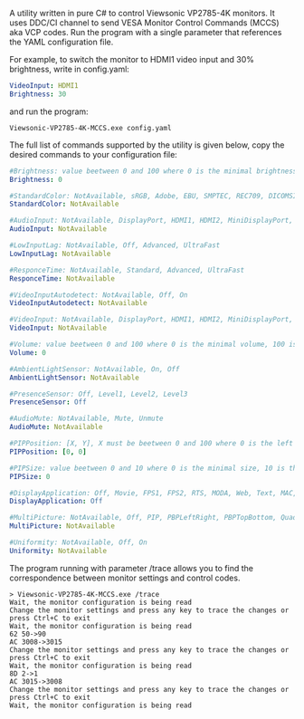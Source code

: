 ﻿A utility written in pure C# to control Viewsonic VP2785-4K monitors. It uses DDC/CI channel to send VESA Monitor Control Commands (MCCS) aka VCP codes. Run the program with a single parameter that references the YAML configuration file.

For example, to switch the monitor to HDMI1 video input and 30% brightness, write in config.yaml:

```yaml
VideoInput: HDMI1
Brightness: 30
```

and run the program:

```
Viewsonic-VP2785-4K-MCCS.exe config.yaml
```

The full list of commands supported by the utility is given below, copy the desired commands to your configuration file: 

```yaml
#Brightness: value beetween 0 and 100 where 0 is the minimal brightness, 100 is the maximal brightness
Brightness: 0

#StandardColor: NotAvailable, sRGB, Adobe, EBU, SMPTEC, REC709, DICOMSIM, DCIP3, CAL1, CAL2, CAL3, iPhone, Custom
StandardColor: NotAvailable

#AudioInput: NotAvailable, DisplayPort, HDMI1, HDMI2, MiniDisplayPort, TypeC, Auto
AudioInput: NotAvailable

#LowInputLag: NotAvailable, Off, Advanced, UltraFast
LowInputLag: NotAvailable

#ResponceTime: NotAvailable, Standard, Advanced, UltraFast
ResponceTime: NotAvailable

#VideoInputAutodetect: NotAvailable, Off, On
VideoInputAutodetect: NotAvailable

#VideoInput: NotAvailable, DisplayPort, HDMI1, HDMI2, MiniDisplayPort, TypeC
VideoInput: NotAvailable

#Volume: value beetween 0 and 100 where 0 is the minimal volume, 100 is the maximal volume
Volume: 0

#AmbientLightSensor: NotAvailable, On, Off
AmbientLightSensor: NotAvailable

#PresenceSensor: Off, Level1, Level2, Level3
PresenceSensor: Off

#AudioMute: NotAvailable, Mute, Unmute
AudioMute: NotAvailable

#PIPPosition: [X, Y], X must be beetween 0 and 100 where 0 is the left of the screen, 100 is the right of the screen, Y must be beetween 0 and 100 where 0 is the bottom of the screen, 100 is the top of the screen
PIPPosition: [0, 0]

#PIPSize: value beetween 0 and 10 where 0 is the minimal size, 10 is the maximal size
PIPSize: 0

#DisplayApplication: Off, Movie, FPS1, FPS2, RTS, MODA, Web, Text, MAC, CADCAM, Animation, VideoEdit, Retro, Photo, Landscape, Portrait, Monochrome
DisplayApplication: Off

#MultiPicture: NotAvailable, Off, PIP, PBPLeftRight, PBPTopBottom, QuadWindows
MultiPicture: NotAvailable

#Uniformity: NotAvailable, Off, On
Uniformity: NotAvailable
```

The program running with parameter /trace allows you to find the correspondence between monitor settings and control codes.

```
> Viewsonic-VP2785-4K-MCCS.exe /trace
Wait, the monitor configuration is being read
Change the monitor settings and press any key to trace the changes or press Ctrl+C to exit
Wait, the monitor configuration is being read
62 50->90
AC 3008->3015
Change the monitor settings and press any key to trace the changes or press Ctrl+C to exit
Wait, the monitor configuration is being read
8D 2->1
AC 3015->3008
Change the monitor settings and press any key to trace the changes or press Ctrl+C to exit
Wait, the monitor configuration is being read
```
